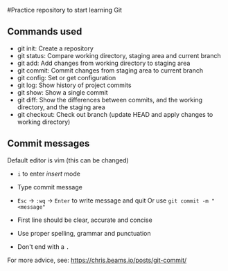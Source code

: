 #Practice repository to start learning Git

## Commands used

- git init: Create a repository
- git status: Compare working directory, staging area and current branch
- git add: Add changes from working directory to staging area
- git commit: Commit changes from staging area to current branch
- git config: Set or get configuration
- git log: Show history of project commits
- git show: Show a single commit 
- git diff: Show the differences between commits, and the working directory, and the staging area
- git checkout: Check out branch (update HEAD and apply changes to working directory)
## Commit messages

Default editor is vim (this can be changed)
 - `i` to enter *insert* mode
 - Type commit message
 - `Esc` -> `:wq` -> `Enter` to write message and quit
Or use `git commit -m "<message"`

- First line should be clear, accurate and concise
- Use proper spelling, grammar and punctuation
- Don't end with a `.`

For more advice, see: https://chris.beams.io/posts/git-commit/
